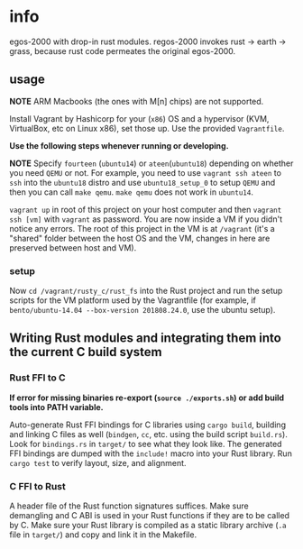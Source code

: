 # info
egos-2000 with drop-in rust modules. regos-2000 invokes rust -> earth -> grass, because rust code permeates the original egos-2000.

## usage
**NOTE** ARM Macbooks (the ones with M[n] chips) are not supported.

Install Vagrant by Hashicorp for your (`x86`) OS and a hypervisor (KVM, VirtualBox, etc on Linux x86), set those up. Use the provided `Vagrantfile`.

**Use the following steps whenever running or developing.**  

**NOTE** Specify `fourteen` (`ubuntu14`) or `ateen`(`ubuntu18`) depending on whether you need `QEMU` or not. For example, you need to use `vagrant ssh ateen` to `ssh` into the `ubuntu18` distro and use `ubuntu18_setup_0` to setup `QEMU` and then you can call `make qemu`. `make qemu` does not work in `ubuntu14`.

`vagrant up` in root of this project on your host computer and then `vagrant ssh [vm]` with `vagrant` as password. You are now inside a VM if you didn't notice any errors. The root of this project in the VM is at `/vagrant` (it's a "shared" folder between the host OS and the VM, changes in here are preserved between host and VM). 
### setup
Now `cd /vagrant/rusty_c/rust_fs` into the Rust project and run the setup scripts for the VM platform used by the Vagrantfile (for example, if `bento/ubuntu-14.04 --box-version 201808.24.0`, use the ubuntu setup). 

## Writing Rust modules and integrating them into the current C build system
### Rust FFI to C
**If error for missing binaries re-export (`source ./exports.sh`) or add build tools into PATH variable.**

Auto-generate Rust FFI bindings for C libraries using `cargo build`, building and linking C files as well (`bindgen`, `cc`, etc. using the build script `build.rs`). Look for `bindings.rs` in `target/` to see what they look like. The generated FFI bindings are dumped with the `include!` macro into your Rust library. Run `cargo test` to verify layout, size, and alignment. 

### C FFI to Rust
A header file of the Rust function signatures suffices. Make sure demangling and C ABI is used in your Rust functions if they are to be called by C. Make sure your Rust library is compiled as a static library archive (`.a` file in `target/`) and copy and link it in the Makefile.